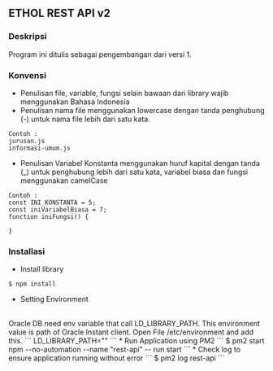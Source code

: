 ## ETHOL REST API v2

### Deskripsi
Program ini ditulis sebagai pengembangan dari versi 1. 

### Konvensi
* Penulisan file, variable, fungsi selain bawaan dari library wajib menggunakan Bahasa Indonesia
* Penulisan nama file menggunakan lowercase dengan tanda penghubung (-) untuk nama file lebih dari satu kata. 
```
Contoh :
jurusan.js
informasi-umum.js
```
* Penulisan Variabel Konstanta menggunakan huruf kapital dengan tanda (_) untuk penghubung lebih dari satu kata, variabel biasa dan fungsi menggunakan camelCase

```
Contoh :
const INI_KONSTANTA = 5;
const iniVariabelBiasa = 7;
function iniFungsi() {

}
```


### Installasi

* Install library
```
$ npm install
```
* Setting Environment
<br />
  Oracle DB need env variable that call LD_LIBRARY_PATH. This environment value is path of Oracle Instant client. Open File /etc/environment and add this.
  ```
  LD_LIBRARY_PATH="<path of oracle instant client>"
  ```
* Run Application using PM2
```
$ pm2 start npm --no-automation --name "rest-api" -- run start
```
* Check log to ensure application running without error
```
$ pm2 log rest-api
```